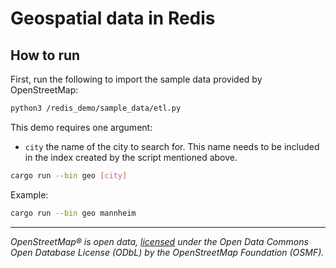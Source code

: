 # Geospatial data in Redis

## How to run

First, run the following to import the sample data provided by OpenStreetMap:

```bash
python3 /redis_demo/sample_data/etl.py
```

This demo requires one argument:

- `city` the name of the city to search for. This name needs to be included in the index created by the script mentioned
  above.

```bash
cargo run --bin geo [city]
```

Example:

```bash
cargo run --bin geo mannheim
```

---

_OpenStreetMap® is open data, [licensed](https://www.openstreetmap.org/copyright) under the Open Data Commons Open
Database License (ODbL) by the OpenStreetMap Foundation (OSMF)._